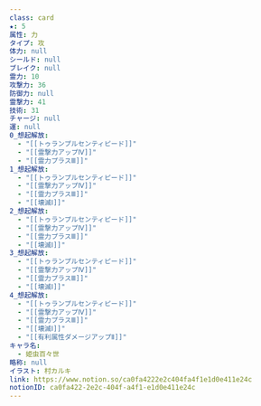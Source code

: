 ```yaml
---
class: card
★: 5
属性: 力
タイプ: 攻
体力: null
シールド: null
ブレイク: null
霊力: 10
攻撃力: 36
防御力: null
霊撃力: 41
技術: 31
チャージ: null
運: null
0_想起解放:
  - "[[トゥランプルセンティピード]]"
  - "[[霊撃力アップⅣ]]"
  - "[[霊力プラスⅢ]]"
1_想起解放:
  - "[[トゥランプルセンティピード]]"
  - "[[霊撃力アップⅣ]]"
  - "[[霊力プラスⅢ]]"
  - "[[壊滅Ⅰ]]"
2_想起解放:
  - "[[トゥランプルセンティピード]]"
  - "[[霊撃力アップⅣ]]"
  - "[[霊力プラスⅢ]]"
  - "[[壊滅Ⅰ]]"
3_想起解放:
  - "[[トゥランプルセンティピード]]"
  - "[[霊撃力アップⅣ]]"
  - "[[霊力プラスⅢ]]"
  - "[[壊滅Ⅰ]]"
4_想起解放:
  - "[[トゥランプルセンティピード]]"
  - "[[霊撃力アップⅣ]]"
  - "[[霊力プラスⅢ]]"
  - "[[壊滅Ⅰ]]"
  - "[[有利属性ダメージアップⅡ]]"
キャラ名:
  - 姫虫百々世
略称: null
イラスト: 村カルキ
link: https://www.notion.so/ca0fa4222e2c404fa4f1e1d0e411e24c
notionID: ca0fa422-2e2c-404f-a4f1-e1d0e411e24c
---
```

